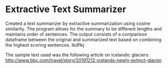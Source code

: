 # Extractive Text Summarizer

Created a text summarizer by extractive summarization using cosine similarity. The program allows for the summary to be different lengths and maintains order of sentences. The output consists of a comparison dataframe between the original and summarized text based on combining the highest scoring sentences. lkdflkj

The sample text used was the following article on Icelandic glaciers: http://www.bbc.com/travel/story/20191212-icelands-newly-extinct-glacier. 

